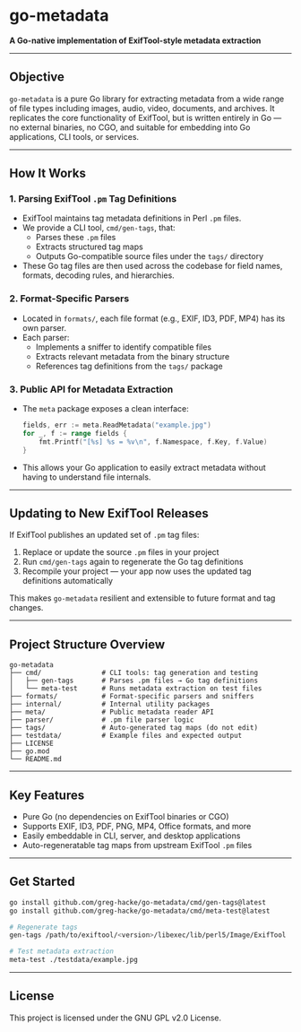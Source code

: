 # go-metadata

**A Go-native implementation of ExifTool-style metadata extraction**

---

## Objective

`go-metadata` is a pure Go library for extracting metadata from a wide range of file types including images, audio, video, documents, and archives. It replicates the core functionality of ExifTool, but is written entirely in Go — no external binaries, no CGO, and suitable for embedding into Go applications, CLI tools, or services.

---

## How It Works

### 1. Parsing ExifTool `.pm` Tag Definitions

- ExifTool maintains tag metadata definitions in Perl `.pm` files.
- We provide a CLI tool, `cmd/gen-tags`, that:
  - Parses these `.pm` files
  - Extracts structured tag maps
  - Outputs Go-compatible source files under the `tags/` directory
- These Go tag files are then used across the codebase for field names, formats, decoding rules, and hierarchies.

### 2. Format-Specific Parsers

- Located in `formats/`, each file format (e.g., EXIF, ID3, PDF, MP4) has its own parser.
- Each parser:
  - Implements a sniffer to identify compatible files
  - Extracts relevant metadata from the binary structure
  - References tag definitions from the `tags/` package

### 3. Public API for Metadata Extraction

- The `meta` package exposes a clean interface:
  
  ```go
  fields, err := meta.ReadMetadata("example.jpg")
  for _, f := range fields {
      fmt.Printf("[%s] %s = %v\n", f.Namespace, f.Key, f.Value)
  }
  ```

- This allows your Go application to easily extract metadata without having to understand file internals.

---

## Updating to New ExifTool Releases

If ExifTool publishes an updated set of `.pm` tag files:

1. Replace or update the source `.pm` files in your project
2. Run `cmd/gen-tags` again to regenerate the Go tag definitions
3. Recompile your project — your app now uses the updated tag definitions automatically

This makes `go-metadata` resilient and extensible to future format and tag changes.

---

## Project Structure Overview

```
go-metadata
├── cmd/               # CLI tools: tag generation and testing
│   ├── gen-tags       # Parses .pm files → Go tag definitions
│   └── meta-test      # Runs metadata extraction on test files
├── formats/           # Format-specific parsers and sniffers
├── internal/          # Internal utility packages
├── meta/              # Public metadata reader API
├── parser/            # .pm file parser logic
├── tags/              # Auto-generated tag maps (do not edit)
├── testdata/          # Example files and expected output
├── LICENSE
├── go.mod
└── README.md
```

---

## Key Features

- Pure Go (no dependencies on ExifTool binaries or CGO)
- Supports EXIF, ID3, PDF, PNG, MP4, Office formats, and more
- Easily embeddable in CLI, server, and desktop applications
- Auto-regeneratable tag maps from upstream ExifTool `.pm` files

---

## Get Started

```bash
go install github.com/greg-hacke/go-metadata/cmd/gen-tags@latest
go install github.com/greg-hacke/go-metadata/cmd/meta-test@latest

# Regenerate tags
gen-tags /path/to/exiftool/<version>/libexec/lib/perl5/Image/ExifTool

# Test metadata extraction
meta-test ./testdata/example.jpg
```

---

## License

This project is licensed under the GNU GPL v2.0 License.
